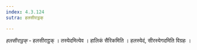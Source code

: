 ```yaml
---
index: 4.3.124
sutra: हलसीराट्ठक्

---
```

_हलसीराट्ठक्_ - हलसीराट्ठक् । तस्येदमित्येव । हालिकं सैरिकमिति । हलस्येदं, सीरस्येगदमिति विग्रहः । 